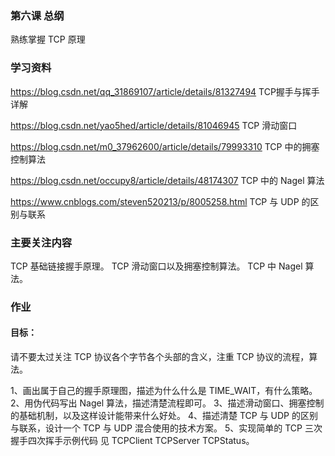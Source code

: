 ### 第六课 总纲

熟练掌握 TCP 原理

### 学习资料

<https://blog.csdn.net/qq_31869107/article/details/81327494>   TCP握手与挥手详解

<https://blog.csdn.net/yao5hed/article/details/81046945> TCP 滑动窗口

<https://blog.csdn.net/m0_37962600/article/details/79993310> TCP 中的拥塞控制算法

<https://blog.csdn.net/occupy8/article/details/48174307> TCP 中的 Nagel 算法

<https://www.cnblogs.com/steven520213/p/8005258.html> TCP 与 UDP 的区别与联系

### 主要关注内容
TCP 基础链接握手原理。
TCP 滑动窗口以及拥塞控制算法。
TCP 中 Nagel 算法。


### 作业

#### 目标：

请不要太过关注 TCP 协议各个字节各个头部的含义，注重 TCP 协议的流程，算法。


1、画出属于自己的握手原理图，描述为什么什么是 TIME_WAIT，有什么策略。
2、用伪代码写出 Nagel 算法，描述清楚流程即可。
3、描述滑动窗口、拥塞控制 的基础机制，以及这样设计能带来什么好处。
4、描述清楚 TCP 与 UDP 的区别与联系，设计一个 TCP 与 UDP 混合使用的技术方案。
5、实现简单的 TCP 三次握手四次挥手示例代码  见  TCPClient TCPServer  TCPStatus。

